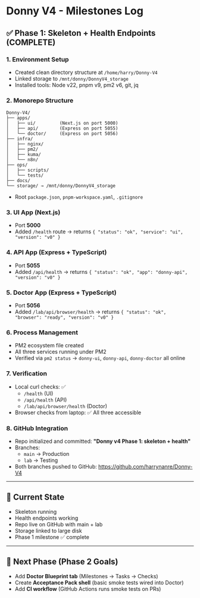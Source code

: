 # Donny V4 - Milestones Log

## ✅ Phase 1: Skeleton + Health Endpoints (COMPLETE)

### 1. Environment Setup
- Created clean directory structure at `/home/harry/Donny-V4`
- Linked storage to `/mnt/donny/DonnyV4_storage`
- Installed tools: Node v22, pnpm v9, pm2 v6, git, jq

### 2. Monorepo Structure
```
Donny-V4/
├── apps/
│   ├── ui/         (Next.js on port 5000)
│   ├── api/        (Express on port 5055)
│   └── doctor/     (Express on port 5056)
├── infra/
│   ├── nginx/
│   ├── pm2/
│   ├── kuma/
│   └── n8n/
├── ops/
│   ├── scripts/
│   └── tests/
├── docs/
└── storage/ → /mnt/donny/DonnyV4_storage
```
- Root `package.json`, `pnpm-workspace.yaml`, `.gitignore`

### 3. UI App (Next.js)
- Port **5000**  
- Added `/health` route → returns `{ "status": "ok", "service": "ui", "version": "v0" }`

### 4. API App (Express + TypeScript)
- Port **5055**  
- Added `/api/health` → returns `{ "status": "ok", "app": "donny-api", "version": "v0" }`

### 5. Doctor App (Express + TypeScript)
- Port **5056**  
- Added `/lab/api/browser/health` → returns `{ "status": "ok", "browser": "ready", "version": "v0" }`

### 6. Process Management
- PM2 ecosystem file created  
- All three services running under PM2  
- Verified via `pm2 status` → `donny-ui`, `donny-api`, `donny-doctor` all online  

### 7. Verification
- Local curl checks: ✅  
  - `/health` (UI)  
  - `/api/health` (API)  
  - `/lab/api/browser/health` (Doctor)  
- Browser checks from laptop: ✅ All three accessible

### 8. GitHub Integration
- Repo initialized and committed: **"Donny v4 Phase 1: skeleton + health"**  
- Branches:  
  - `main` → Production  
  - `lab` → Testing  
- Both branches pushed to GitHub: https://github.com/harrynanre/Donny-V4

---

## 📌 Current State
- Skeleton running  
- Health endpoints working  
- Repo live on GitHub with main + lab  
- Storage linked to large disk  
- Phase 1 milestone ✅ complete  

---

## 🎯 Next Phase (Phase 2 Goals)
- Add **Doctor Blueprint tab** (Milestones → Tasks → Checks)  
- Create **Acceptance Pack shell** (basic smoke tests wired into Doctor)  
- Add **CI workflow** (GitHub Actions runs smoke tests on PRs)  
